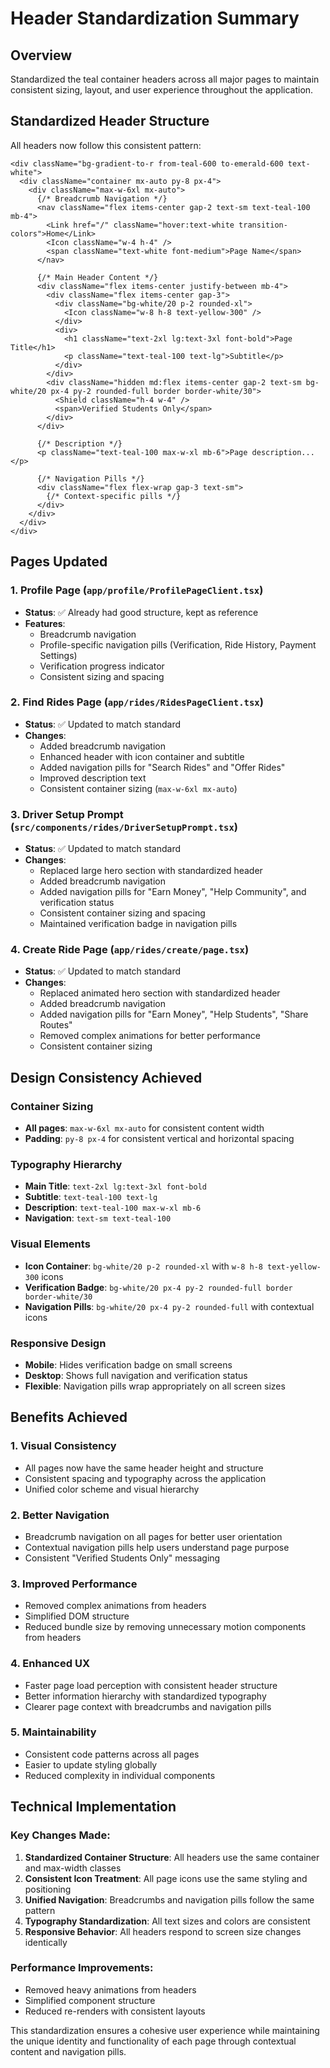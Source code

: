 # Header Standardization Summary

## Overview
Standardized the teal container headers across all major pages to maintain consistent sizing, layout, and user experience throughout the application.

## Standardized Header Structure

All headers now follow this consistent pattern:

```tsx
<div className="bg-gradient-to-r from-teal-600 to-emerald-600 text-white">
  <div className="container mx-auto py-8 px-4">
    <div className="max-w-6xl mx-auto">
      {/* Breadcrumb Navigation */}
      <nav className="flex items-center gap-2 text-sm text-teal-100 mb-4">
        <Link href="/" className="hover:text-white transition-colors">Home</Link>
        <Icon className="w-4 h-4" />
        <span className="text-white font-medium">Page Name</span>
      </nav>
      
      {/* Main Header Content */}
      <div className="flex items-center justify-between mb-4">
        <div className="flex items-center gap-3">
          <div className="bg-white/20 p-2 rounded-xl">
            <Icon className="w-8 h-8 text-yellow-300" />
          </div>
          <div>
            <h1 className="text-2xl lg:text-3xl font-bold">Page Title</h1>
            <p className="text-teal-100 text-lg">Subtitle</p>
          </div>
        </div>
        <div className="hidden md:flex items-center gap-2 text-sm bg-white/20 px-4 py-2 rounded-full border border-white/30">
          <Shield className="h-4 w-4" />
          <span>Verified Students Only</span>
        </div>
      </div>
      
      {/* Description */}
      <p className="text-teal-100 max-w-xl mb-6">Page description...</p>
      
      {/* Navigation Pills */}
      <div className="flex flex-wrap gap-3 text-sm">
        {/* Context-specific pills */}
      </div>
    </div>
  </div>
</div>
```

## Pages Updated

### 1. Profile Page (`app/profile/ProfilePageClient.tsx`)
- **Status**: ✅ Already had good structure, kept as reference
- **Features**: 
  - Breadcrumb navigation
  - Profile-specific navigation pills (Verification, Ride History, Payment Settings)
  - Verification progress indicator
  - Consistent sizing and spacing

### 2. Find Rides Page (`app/rides/RidesPageClient.tsx`)
- **Status**: ✅ Updated to match standard
- **Changes**:
  - Added breadcrumb navigation
  - Enhanced header with icon container and subtitle
  - Added navigation pills for "Search Rides" and "Offer Rides"
  - Improved description text
  - Consistent container sizing (`max-w-6xl mx-auto`)

### 3. Driver Setup Prompt (`src/components/rides/DriverSetupPrompt.tsx`)
- **Status**: ✅ Updated to match standard
- **Changes**:
  - Replaced large hero section with standardized header
  - Added breadcrumb navigation
  - Added navigation pills for "Earn Money", "Help Community", and verification status
  - Consistent container sizing and spacing
  - Maintained verification badge in navigation pills

### 4. Create Ride Page (`app/rides/create/page.tsx`)
- **Status**: ✅ Updated to match standard
- **Changes**:
  - Replaced animated hero section with standardized header
  - Added breadcrumb navigation
  - Added navigation pills for "Earn Money", "Help Students", "Share Routes"
  - Removed complex animations for better performance
  - Consistent container sizing

## Design Consistency Achieved

### Container Sizing
- **All pages**: `max-w-6xl mx-auto` for consistent content width
- **Padding**: `py-8 px-4` for consistent vertical and horizontal spacing

### Typography Hierarchy
- **Main Title**: `text-2xl lg:text-3xl font-bold`
- **Subtitle**: `text-teal-100 text-lg`
- **Description**: `text-teal-100 max-w-xl mb-6`
- **Navigation**: `text-sm text-teal-100`

### Visual Elements
- **Icon Container**: `bg-white/20 p-2 rounded-xl` with `w-8 h-8 text-yellow-300` icons
- **Verification Badge**: `bg-white/20 px-4 py-2 rounded-full border border-white/30`
- **Navigation Pills**: `bg-white/20 px-4 py-2 rounded-full` with contextual icons

### Responsive Design
- **Mobile**: Hides verification badge on small screens
- **Desktop**: Shows full navigation and verification status
- **Flexible**: Navigation pills wrap appropriately on all screen sizes

## Benefits Achieved

### 1. **Visual Consistency**
- All pages now have the same header height and structure
- Consistent spacing and typography across the application
- Unified color scheme and visual hierarchy

### 2. **Better Navigation**
- Breadcrumb navigation on all pages for better user orientation
- Contextual navigation pills help users understand page purpose
- Consistent "Verified Students Only" messaging

### 3. **Improved Performance**
- Removed complex animations from headers
- Simplified DOM structure
- Reduced bundle size by removing unnecessary motion components from headers

### 4. **Enhanced UX**
- Faster page load perception with consistent header structure
- Better information hierarchy with standardized typography
- Clearer page context with breadcrumbs and navigation pills

### 5. **Maintainability**
- Consistent code patterns across all pages
- Easier to update styling globally
- Reduced complexity in individual components

## Technical Implementation

### Key Changes Made:
1. **Standardized Container Structure**: All headers use the same container and max-width classes
2. **Consistent Icon Treatment**: All page icons use the same styling and positioning
3. **Unified Navigation**: Breadcrumbs and navigation pills follow the same pattern
4. **Typography Standardization**: All text sizes and colors are consistent
5. **Responsive Behavior**: All headers respond to screen size changes identically

### Performance Improvements:
- Removed heavy animations from headers
- Simplified component structure
- Reduced re-renders with consistent layouts

This standardization ensures a cohesive user experience while maintaining the unique identity and functionality of each page through contextual content and navigation pills.